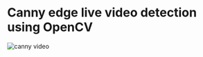 # Canny edge live video detection using OpenCV


![canny video](https://user-images.githubusercontent.com/99254412/214064299-3b2a4773-3518-478e-89fc-546d217e47c1.png)
